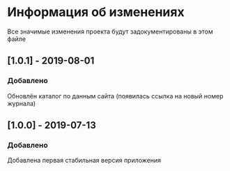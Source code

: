# Информация об изменениях

Все значимые изменения проекта будут задокументированы в этом файле

## [1.0.1] - 2019-08-01
### Добавлено

Обновлён каталог по данным сайта (появилась ссылка на новый номер журнала)

## [1.0.0] - 2019-07-13
### Добавлено

Добавлена первая стабильная версия приложения
